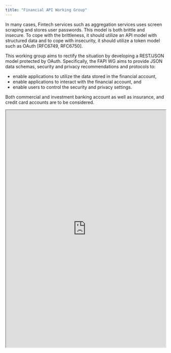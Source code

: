 ```yaml
---
title: "Financial API Working Group"
---
```


In many cases, Fintech services such as aggregation services uses screen scraping and stores user passwords. This model is both brittle and insecure. To cope with the brittleness, it should utilize an API model with structured data and to cope with insecurity, it should utilize a token model such as OAuth [RFC6749, RFC6750].

This working group aims to rectify the situation by developing a REST/JSON model protected by OAuth. Specifically, the FAPI WG aims to provide JSON data schemas, security and privacy recommendations and protocols to:
* enable applications to utilize the data stored in the financial account,
* enable applications to interact with the financial account, and
* enable users to control the security and privacy settings.

Both commercial and investment banking account as well as insurance, and credit card accounts are to be considered.

<iframe height="750" width="100%" src="https://ewelton.github.io/ktest/wiki.html#Financial%20API%20Working%20Group"></iframe>
